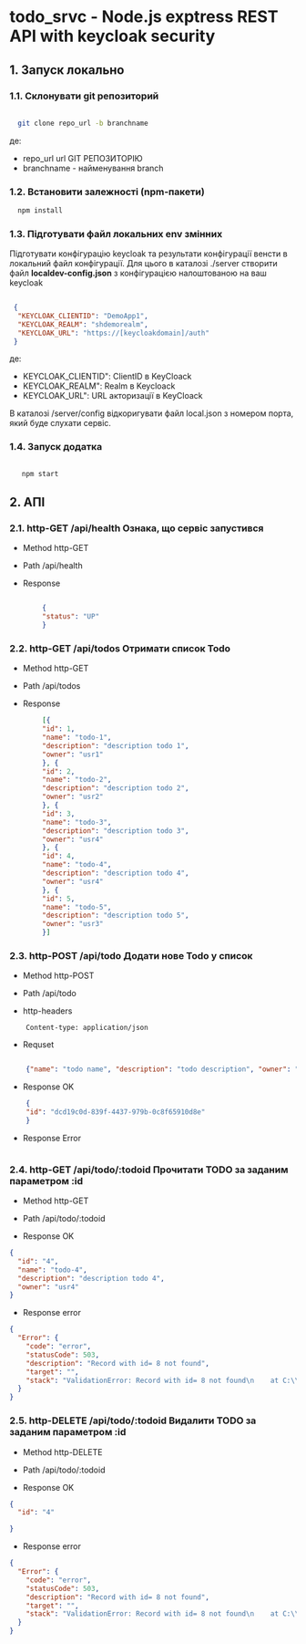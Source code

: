 # todo_srvc - Node.js exptress  REST API with keycloak security


## <a name="p1.">1. Запуск локально</a>

### <a name="p1.1">1.1. Склонувати git репозиторий</a> 

```bash
  
  git clone repo_url -b branchname

```
де:
- repo_url url GIT РЕПОЗИТОРІЮ 
- branchname - найменування branch



### <a name="p1.2">1.2. Встановити залежності (npm-пакети)</a> 

```bash
  npm install
```

### <a name="p1.3">1.3. Підготувати файл локальних env змінних</a>

Підготувати конфігурацію keycloak  та  результати конфігурації венсти в локальний файл конфігурації.
Для цього в  каталозі ./server  створити файл **localdev-config.json** з конфігурацією налоштованою на ваш keycloak 

```json

 {
  "KEYCLOAK_CLIENTID": "DemoApp1",
  "KEYCLOAK_REALM": "shdemorealm",
  "KEYCLOAK_URL": "https://[keycloakdomain]/auth"
 }


```
де:
- KEYCLOAK_CLIENTID": ClientID в KeyCloack  
- KEYCLOAK_REALM": Realm в Keycloack
- KEYCLOAK_URL": URL акторизації в KeyCloack

В каталозі /server/config відкоригувати файл local.json з номером порта, який буде слухати сервіс.

### <a name="p1.4">1.4. Запуск додатка</a>

```bash

   npm start
```

## <a name="p2."> 2. АПІ </a>

### <a name="p2.1"> 2.1. http-GET /api/health  Ознака, що сервіс  запустився</a>

- Method http-GET

- Path /api/health

- Response

```json

        {
        "status": "UP"
        }

```

### <a name="p2.2."> 2.2. http-GET /api/todos  Отримати список Todo</a>

- Method http-GET

- Path /api/todos

- Response

```json
        [{
        "id": 1,
        "name": "todo-1",
        "description": "description todo 1",
        "owner": "usr1"
        }, {
        "id": 2,
        "name": "todo-2",
        "description": "description todo 2",
        "owner": "usr2"
        }, {
        "id": 3,
        "name": "todo-3",
        "description": "description todo 3",
        "owner": "usr4"
        }, {
        "id": 4,
        "name": "todo-4",
        "description": "description todo 4",
        "owner": "usr4"
        }, {
        "id": 5,
        "name": "todo-5",
        "description": "description todo 5",
        "owner": "usr3"
        }]

```



### <a name="p2.3."> 2.3. http-POST /api/todo  Додати нове  Todo у список</a>

- Method http-POST

- Path /api/todo

- http-headers 

```text
    Content-type: application/json
```

- Requset

```json

    {"name": "todo name", "description": "todo description", "owner": "todo username"}

```
- Response OK

```json
    {
    "id": "dcd19c0d-839f-4437-979b-0c8f65910d8e"
    }

```
- Response Error


```json

```

### <a name="p2.4"> 2.4.  http-GET /api/todo/:todoid  Прочитати TODO  за заданим  параметром :id </a>


- Method http-GET

- Path /api/todo/:todoid

- Response OK

```json
{
  "id": "4",
  "name": "todo-4",
  "description": "description todo 4",
  "owner": "usr4"
}

```

- Response error

```json
{
  "Error": {
    "code": "error",
    "statusCode": 503,
    "description": "Record with id= 8 not found",
    "target": "",
    "stack": "ValidationError: Record with id= 8 not found\n    at C:\\PSHDEV\\PSH-WorkShops\\github-io\\tz-000008-keycloak\\todo_srvc\\tz-000001\\todo_srvc\\server\\server.js:152:19\n    at processTicksAndRejections (internal/process/task_queues.js:95:5)"
  }
}

```



### <a name="p2.5."> 2.5.  http-DELETE /api/todo/:todoid  Видалити TODO  за заданим  параметром :id </a>


- Method http-DELETE

- Path /api/todo/:todoid

- Response OK

```json
{
  "id": "4"

}

```

- Response error

```json
{
  "Error": {
    "code": "error",
    "statusCode": 503,
    "description": "Record with id= 8 not found",
    "target": "",
    "stack": "ValidationError: Record with id= 8 not found\n    at C:\\PSHDEV\\PSH-WorkShops\\github-io\\tz-000008-keycloak\\todo_srvc\\tz-000001\\todo_srvc\\server\\server.js:152:19\n    at processTicksAndRejections (internal/process/task_queues.js:95:5)"
  }
}

```